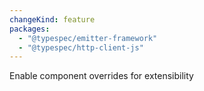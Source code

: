 ```yaml
---
changeKind: feature
packages:
  - "@typespec/emitter-framework"
  - "@typespec/http-client-js"
---
```


Enable component overrides for extensibility
